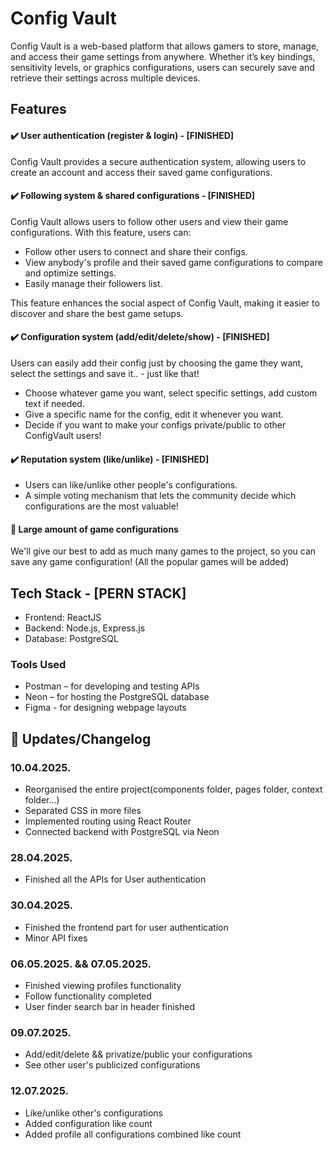 # Config Vault
<p>Config Vault is a web-based platform that allows gamers to store, manage, and access their game settings from anywhere. Whether it’s key bindings, sensitivity levels, or graphics configurations, users can securely save and retrieve their settings across multiple devices.</p>

## Features
<h4>✔️ User authentication (register & login) - [FINISHED]</h4>
<p>Config Vault provides a secure authentication system, allowing users to create an account and access their saved game configurations.</p>
<h4>✔️ Following system & shared configurations - [FINISHED]</h4>
<p>Config Vault allows users to follow other users and view their game configurations. With this feature, users can:</p>
<ul>
  <li>Follow other users to connect and share their configs.</li>
  <li>View anybody's profile and their saved game configurations to compare and optimize settings.</li>
  <li>Easily manage their followers list.</li>
</ul>
<p>This feature enhances the social aspect of Config Vault, making it easier to discover and share the best game setups.</p>
<h4>✔️ Configuration system (add/edit/delete/show) - [FINISHED]</h4>
<p>Users can easily add their config just by choosing the game they want, select the settings and save it.. - just like that!</p>
<ul>
  <li>Choose whatever game you want, select specific settings, add custom text if needed.</li>
  <li>Give a specific name for the config, edit it whenever you want.</li>
  <li>Decide if you want to make your configs private/public to other ConfigVault users!</li>
</ul>
<h4>✔️ Reputation system (like/unlike) - [FINISHED]</h4>
<ul>
  <li>Users can like/unlike other people's configurations. </li>
  <li>A simple voting mechanism that lets the community decide which configurations are the most valuable! </li>
</ul>
<h4>📀 Large amount of game configurations</h4>
<p>We'll give our best to add as much many games to the project, so you can save any game configuration! (All the popular games will be added)</p>

## Tech Stack - [PERN STACK]
<ul>
  <li>Frontend: ReactJS</li>
  <li>Backend: Node.js, Express.js</li>
  <li>Database: PostgreSQL</li>
</ul>

### Tools Used
<ul>
  <li>Postman – for developing and testing APIs</li>
  <li>Neon – for hosting the PostgreSQL database</li>
  <li>Figma - for designing webpage layouts</li>
</ul>

## 📅 Updates/Changelog

### 10.04.2025.
- Reorganised the entire project(components folder, pages folder, context folder...)
- Separated CSS in more files
- Implemented routing using React Router
- Connected backend with PostgreSQL via Neon

### 28.04.2025.
- Finished all the APIs for User authentication

### 30.04.2025.
- Finished the frontend part for user authentication
- Minor API fixes

### 06.05.2025. && 07.05.2025.
- Finished viewing profiles functionality
- Follow functionality completed
- User finder search bar in header finished

### 09.07.2025.
- Add/edit/delete && privatize/public your configurations
- See other user's publicized configurations

### 12.07.2025.
- Like/unlike other's configurations
- Added configuration like count
- Added profile all configurations combined like count
